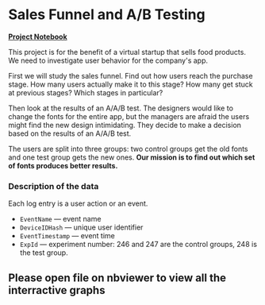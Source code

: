 
# **Sales Funnel and A/B Testing**

**[Project Notebook](https://github.com/trezaim13/Practicum100-Portfolio/blob/main/Sales-Funnel-and-Testing/Funnel-Study-and-Testing.ipynb)**

This project is for the benefit of a virtual startup that sells food products. We need to investigate user behavior for the company's app.

First we will study the sales funnel. Find out how users reach the purchase stage. How many users actually make it to this stage? How many get stuck at previous stages? Which stages in particular?

Then look at the results of an A/A/B test. The designers would like to change the fonts for the entire app, but the managers are afraid the users might find the new design intimidating. They decide to make a decision based on the results of an A/A/B test.

The users are split into three groups: two control groups get the old fonts and one test group gets the new ones. **Our mission is to find out which set of fonts produces better results.**

### Description of the data

Each log entry is a user action or an event.
- `EventName` — event name
- `DeviceIDHash` — unique user identifier
- `EventTimestamp` — event time
- `ExpId` — experiment number: 246 and 247 are the control groups, 248 is the test group.

## Please open file on nbviewer to view all the interractive graphs
